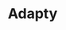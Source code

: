 ---
visible: "No"
title: Adapty
short_desc: SDK helping to grow and automate in-app subscriptions
desc: 4Taps created apps for each platform. Each game's social stream is the new way to follow live sports on-the-go, even if the user is away from the TV.
background: "rgba(0, 0, 0, 0.05)"
show_in_review_block: "No"
reviewer: Nish Patel
reviewer_position: Founder and CEO of ClutchPoints
review_body: 
website: "https://adapty.io/"
appstore: 
googleplay: 
icon: /images/cases/icons/adapty.png
image_page:
  - path: /images/cases/pages/adapty/x1.png
  - path: /images/cases/pages/adapty/x2.png
image_review:
  - path: /images/cases/reviews/adapty/desktop/x1.png
  - path: /images/cases/reviews/adapty/desktop/x2.png
image_review_mobile:
  - path: /images/cases/reviews/adapty/mobile/x1.png
  - path: /images/cases/reviews/adapty/mobile/x2.png
image_review_mobile_centrize: "Yes"
---
